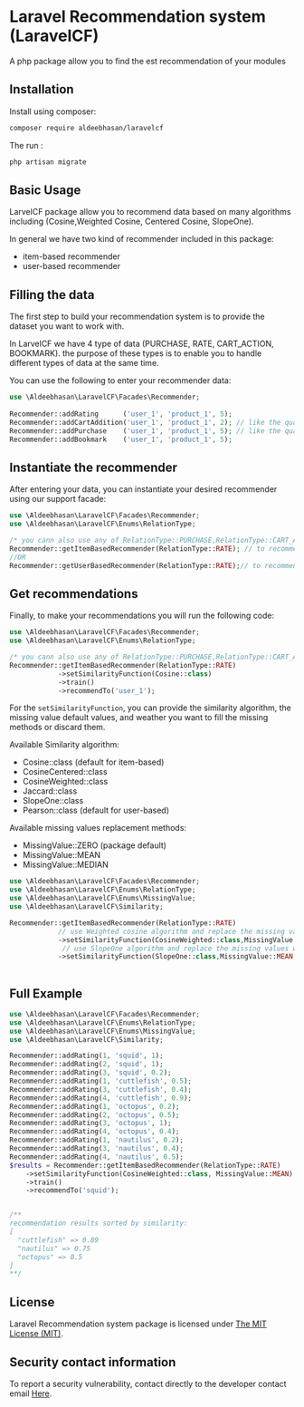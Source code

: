 Laravel Recommendation system (LaravelCF)
=====
A php package allow you to find the est recommendation of your modules

Installation
------------

Install using composer:

```bash
composer require aldeebhasan/laravelcf
```

The run :
```bash
php artisan migrate
```

Basic Usage
-----------
LarvelCF package allow you to recommend data based on many algorithms including (Cosine,Weighted Cosine, Centered Cosine, SlopeOne).

In general we have two kind of recommender included in this package:

- item-based recommender
- user-based recommender

## Filling the data
The first step to build your recommendation system is to provide the dataset you want to work with.

In LarvelCF we have 4 type of data (PURCHASE, RATE, CART_ACTION, BOOKMARK). the purpose of these types is to enable you to handle different types of
data at the same time.

You can use the following to enter your recommender data:

```php
use \Aldeebhasan\LaravelCF\Facades\Recommender;
  
Recommender::addRating      ('user_1', 'product_1', 5);
Recommender::addCartAddition('user_1', 'product_1', 2); // like the quantity
Recommender::addPurchase    ('user_1', 'product_1', 5); // like the quantity
Recommender::addBookmark    ('user_1', 'product_1', 5);
```
## Instantiate the recommender
After entering your data, you can instantiate your desired recommender using our support facade:

```php
use \Aldeebhasan\LaravelCF\Facades\Recommender;
use \Aldeebhasan\LaravelCF\Enums\RelationType;

/* you cann also use any of RelationType::PURCHASE,RelationType::CART_ACTION,RelationType::BOOKMARK*/
Recommender::getItemBasedRecommender(RelationType::RATE); // to recommend similar products
//OR
Recommender::getUserBasedRecommender(RelationType::RATE);// to recommend similar users
```
## Get recommendations

Finally, to make your recommendations you will run the following code:

```php
use \Aldeebhasan\LaravelCF\Facades\Recommender;
use \Aldeebhasan\LaravelCF\Enums\RelationType;

/* you cann also use any of RelationType::PURCHASE,RelationType::CART_ACTION,RelationType::BOOKMARK*/
Recommender::getItemBasedRecommender(RelationType::RATE)
            ->setSimilarityFunction(Cosine::class)
            ->train()
            ->recommendTo('user_1');
```

For the `setSimilarityFunction`, you can provide the similarity algorithm, the missing value default values, and weather you want to fill the missing
methods or discard them.

Available Similarity algorithm:

- Cosine::class (default for item-based)
- CosineCentered::class
- CosineWeighted::class
- Jaccard::class
- SlopeOne::class
- Pearson::class (default for user-based)

Available missing values replacement methods:

- MissingValue::ZERO (package default)
- MissingValue::MEAN
- MissingValue::MEDIAN

```php
use \Aldeebhasan\LaravelCF\Facades\Recommender;
use \Aldeebhasan\LaravelCF\Enums\RelationType;
use \Aldeebhasan\LaravelCF\Enums\MissingValue;
use \Aldeebhasan\LaravelCF\Similarity;

Recommender::getItemBasedRecommender(RelationType::RATE)
            // use Weighted cosine algorithm and replace the missing values with zero 
            ->setSimilarityFunction(CosineWeighted::class,MissingValue::ZERO,true)
             // use SlopeOne algorithm and replace the missing values with the mean 
            ->setSimilarityFunction(SlopeOne::class,MissingValue::MEAN,true)
            
```
## Full Example
```php
use \Aldeebhasan\LaravelCF\Facades\Recommender;
use \Aldeebhasan\LaravelCF\Enums\RelationType;
use \Aldeebhasan\LaravelCF\Enums\MissingValue;
use \Aldeebhasan\LaravelCF\Similarity;

Recommender::addRating(1, 'squid', 1);
Recommender::addRating(2, 'squid', 1);
Recommender::addRating(3, 'squid', 0.2);
Recommender::addRating(1, 'cuttlefish', 0.5);
Recommender::addRating(3, 'cuttlefish', 0.4);
Recommender::addRating(4, 'cuttlefish', 0.9);
Recommender::addRating(1, 'octopus', 0.2);
Recommender::addRating(2, 'octopus', 0.5);
Recommender::addRating(3, 'octopus', 1);
Recommender::addRating(4, 'octopus', 0.4);
Recommender::addRating(1, 'nautilus', 0.2);
Recommender::addRating(3, 'nautilus', 0.4);
Recommender::addRating(4, 'nautilus', 0.5);
$results = Recommender::getItemBasedRecommender(RelationType::RATE)
    ->setSimilarityFunction(CosineWeighted::class, MissingValue::MEAN)
    ->train()
    ->recommendTo('squid');


/**
recommendation results sorted by similarity: 
[ 
  "cuttlefish" => 0.89
  "nautilus" => 0.75
  "octopus" => 0.5
]
**/
```


## License

Laravel Recommendation system package is licensed under [The MIT License (MIT)](LICENSE).

## Security contact information

To report a security vulnerability, contact directly to the developer contact email [Here](mailto:aldeeb.91@gmail.com).
